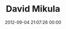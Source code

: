 ---
title: "David Mikula"
date: 2012-09-04 21:07:26 00:00
permalink: /wtf
twitter: ""
likes: [1118,1322,1341]
id: 1322
gravatar: "http://www.gravatar.com/avatar/c93151a5fa3d17cf85f6b1c7402b848a"
---